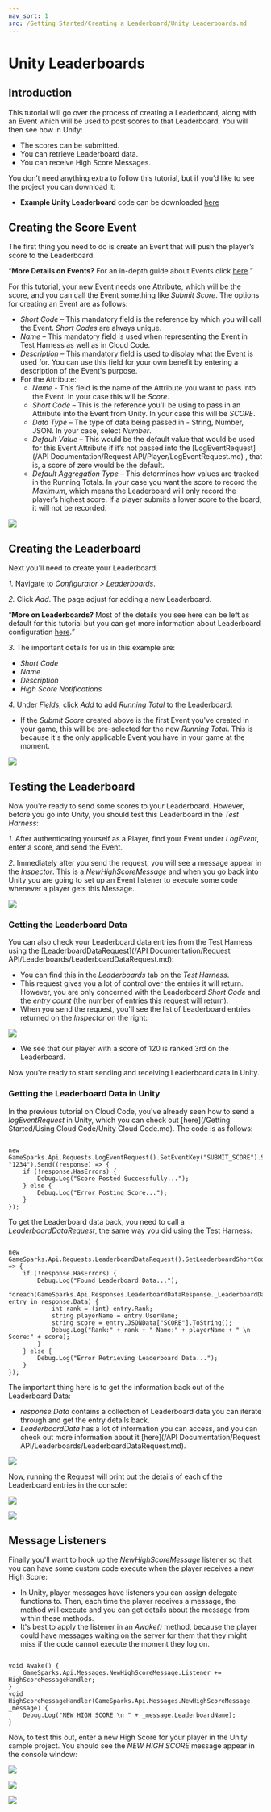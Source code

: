```yaml
---
nav_sort: 1
src: /Getting Started/Creating a Leaderboard/Unity Leaderboards.md
---
```


# Unity Leaderboards

## Introduction

This tutorial will go over the process of creating a Leaderboard, along with an Event which will be used to post scores to that Leaderboard. You will then see how in Unity:
* The scores can be submitted.
* You can retrieve Leaderboard data.
* You can receive High Score Messages.

You don’t need anything extra to follow this tutorial, but if you’d like to see the project you can download it:

* **Example Unity Leaderboard** code can be downloaded [here](http://repo.gamesparks.net/docs/tutorial-assets/UnityLeaderboard_Tutorial.zip)

## Creating the Score Event

The first thing you need to do is create an Event that will push the player’s score to the Leaderboard.

<q>**More Details on Events?** For an in-depth guide about Events click [here](/Documentation/Configurator/Events.md).</q>


For this tutorial, your new Event needs one Attribute, which will be the score, and you can call the Event something like *Submit Score*. The options for creating an Event are as follows:

*   *Short Code* – This mandatory field is the reference by which you will call the Event. *Short Codes* are always unique.
*   *Name* – This mandatory field is used when representing the Event in Test Harness as well as in Cloud Code.
*   *Description* – This mandatory field is used to display what the Event is used for. You can use this field for your own benefit by entering a description of the Event's purpose.
* For the Attribute:
	*   *Name* - This field is the name of the Attribute you want to pass into the Event. In your case this will be *Score*.
	*   *Short Code* – This is the reference you'll be using to pass in an Attribute into the Event from Unity. In your case this will be *SCORE*.
	*   *Data Type* – The type of data being passed in - String, Number, JSON. In your case, select *Number*.
	*   *Default Value* – This would be the default value that would be used for this Event Attribute if it’s not passed into the [LogEventRequest](/API Documentation/Request API/Player/LogEventRequest.md) , that is, a score of zero would be the default.
	*   *Default Aggregation Type* – This determines how values are tracked in the Running Totals. In your case you want the score to record the *Maximum*, which means the Leaderboard will only record the player’s highest score. If a player submits a lower score to the board, it will not be recorded.

![](img/UT/15.png)

## Creating the Leaderboard

Next you'll need to create your Leaderboard.

*1.* Navigate to *Configurator > Leaderboards*.

*2.* Click *Add*. The page adjust for adding a new Leaderboard.

<q>**More on Leaderboards?** Most of the details you see here can be left as default for this tutorial but you can get more information about Leaderboard configuration [here](/Documentation/Configurator/Leaderboards/README.md).</q>

*3.* The important details for us in this example are:
* *Short Code*
* *Name*
* *Description*
* *High Score Notifications*

*4.* Under *Fields*, click *Add* to add *Running Total* to the Leaderboard:
* If the *Submit Score* created above is the first Event you've created in your game, this will be pre-selected for the new *Running Total*. This is because it's the only applicable Event you have in your game at the moment.

![](img/UT/16.png)

## Testing the Leaderboard

Now you're ready to send some scores to your Leaderboard. However, before you go into Unity, you should test this Leaderboard in the *Test Harness*:

*1.* After authenticating yourself as a Player, find your Event under *LogEvent*, enter a score, and send the Event.

*2.* Immediately after you send the request, you will see a message appear in the *Inspector*. This is a *NewHighScoreMessage* and when you go back into Unity you are going to set up an Event listener to execute some code whenever a player gets this Message.

![](img/UT/18.png)


### Getting the Leaderboard Data

You can also check your Leaderboard data entries from the Test Harness using the [LeaderboardDataRequest](/API Documentation/Request API/Leaderboards/LeaderboardDataRequest.md):
* You can find this in the *Leaderboards* tab on the *Test Harness*.
* This request gives you a lot of control over the entries it will return. However, you are only concerned with the Leaderboard *Short Code* and the *entry count* (the number of entries this request will return).
* When you send the request, you'll see the list of Leaderboard entries returned on the *Inspector* on the right:

![](img/UT/19.png)

* We see that our player with a score of 120 is ranked 3rd on the Leaderboard.

Now you're ready to start sending and receiving Leaderboard data in Unity.

### Getting the Leaderboard Data in Unity


In the previous tutorial on Cloud Code, you've already seen how to send a *logEventRequest* in Unity, which you can check out [here](/Getting Started/Using Cloud Code/Unity Cloud Code.md). The code is as follows:

```

new GameSparks.Api.Requests.LogEventRequest().SetEventKey("SUBMIT_SCORE").SetEventAttribute("SCORE", "1234").Send((response) => {
	if (!response.HasErrors) {
		Debug.Log("Score Posted Successfully...");
	} else {
		Debug.Log("Error Posting Score...");
	}
});

```

To get the Leaderboard data back, you need to call a *LeaderboardDataRequest*, the same way you did using the Test Harness:

```

new GameSparks.Api.Requests.LeaderboardDataRequest().SetLeaderboardShortCode("HIGHSCORE_LEADERBOARD").SetEntryCount(100).Send((response) => {
	if (!response.HasErrors) {
		Debug.Log("Found Leaderboard Data...");
		foreach(GameSparks.Api.Responses.LeaderboardDataResponse._LeaderboardData entry in response.Data) {
			int rank = (int) entry.Rank;
			string playerName = entry.UserName;
			string score = entry.JSONData["SCORE"].ToString();
			Debug.Log("Rank:" + rank + " Name:" + playerName + " \n Score:" + score);
		}
	} else {
		Debug.Log("Error Retrieving Leaderboard Data...");
	}
});

```

The important thing here is to get the information back out of the Leaderboard Data:
* *response.Data* contains a collection of Leaderboard data you can iterate through and get the entry details back.
* *LeaderboardData* has a lot of information you can access, and you can check out more information about it [here](/API Documentation/Request API/Leaderboards/LeaderboardDataRequest.md).


![](img/UT/12.png)

Now, running the Request will print out the details of each of the Leaderboard entries in the console:

![](img/UT/6.png)

![](img/UT/7.png)

## Message Listeners

Finally you'll want to hook up the *NewHighScoreMessage* listener so that you can have some custom code execute when the player receives a new High Score:
* In Unity, player messages have listeners you can assign delegate functions to. Then, each time the player receives a message, the method will execute and you can get details about the message from within these methods.
* It's best to apply the listener in an *Awake()* method, because the player could have messages waiting on the server for them that they might miss if the code cannot execute the moment they log on.

```

void Awake() {
	GameSparks.Api.Messages.NewHighScoreMessage.Listener += HighScoreMessageHandler;
}
void HighScoreMessageHandler(GameSparks.Api.Messages.NewHighScoreMessage _message) {
	Debug.Log("NEW HIGH SCORE \n " + _message.LeaderboardName);
}

```

Now, to test this out, enter a new High Score for your player in the Unity sample project. You should see the *NEW HIGH SCORE* message appear in the console window:


![](img/UT/8.png)

![](img/UT/9.png)

![](img/UT/10.png)
